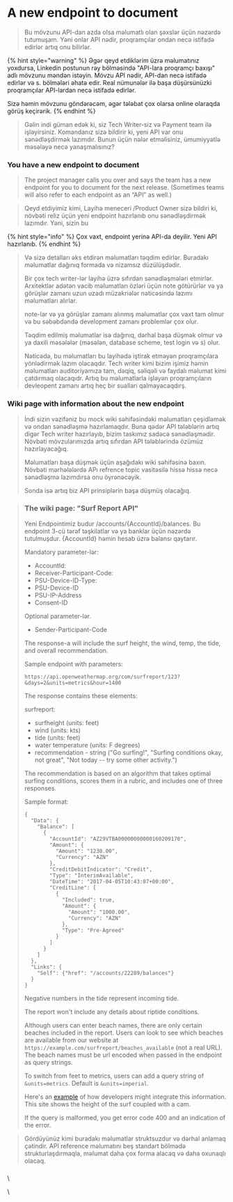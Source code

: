 # A new endpoint to document

> Bu mövzunu API-dan azda olsa məlumatlı olan şəxslər üçün nəzərdə tutumuşam. Yəni onlar API nədir, proqramçılar ondan necə istifadə edirlər artıq onu bilirlər.

{% hint style="warning" %}
Əgər qeyd etdiklərim üzrə məlumatınız yoxdursa, Linkedin postunun rəy bölməsində "API-lara proqramçı baxışı" adlı mövzunu məndən istəyin. Mövzu API nədir, API-dan necə istifadə edirlər və s. bölmələri əhatə edir. Real nümunələr ilə başa düşürsünüzki proqramçılar API-lardan necə istifadə edirlər.

Sizə həmin mövzunu göndərəcəm, əgər tələbat çox olarsa online olaraqda görüş keçirərik.
{% endhint %}

> Gəlin indi güman edək ki, siz Tech Writer-siz və Payment team ilə işləyirsiniz. Komandanız sizə bildirir ki, yeni API var onu sənədləşdirmək lazımdır. Bunun üçün nələr etməlisiniz, ümumiyyətlə məsələyə necə yanaşmalısınız?&#x20;

### You have a new endpoint to document

> The project manager calls you over and says the team has a new endpoint for you to document for the next release. (Sometimes teams will also refer to each endpoint as an “API” as well.)

> Qeyd etdiyimiz kimi, Layihə meneceri /Product Owner sizə bildiri ki, növbəti reliz üçün yeni endpoint hazırlanıb onu sənədləşdirmək lazımdır. Yəni, sizin bu&#x20;

{% hint style="info" %}
Çox vaxt, endpoint yerinə API-da deyilir. Yeni API hazırlanıb.
{% endhint %}

> Və sizə detalları əks etdirən məlumatları təqdim edirlər. Buradakı məlumatlar dağınıq formada və nizamsız düzülüşdədir.
>
> Bir çox tech writer-lər layihə üzrə sıfırdan sənədləşmələri etmirlər. Arxitektlər adətən vacib məlumatları özləri üçün note götürürlər və ya görüşlər zamanı uzun uzadı müzakriələr nəticəsində lazımı məlumatları alırlar.
>
> note-lar və ya görüşlər zamanı alınmış məlumatlar çox vaxt tam olmur və bu səbəbdəndə development zamanı problemlər çox olur.&#x20;
>
> Təqdim edilmiş məlumatlar isə dağınıq, dərhal başa düşmək olmur və ya daxili məsələlər (məsələn, database scheme, test login və s) olur.
>
> Nəticədə, bu məlumatları bu layihədə iştirak etməyən proqramçılara yönlədirmək lazım olacaqdır. Tech writer kimi bizim işimiz həmin məlumatları auditoriyamıza tam, dəqiq, səliqəli və faydalı məlumat kimi çatdırmaq olacaqıdr. Artıq bu məlumatlarla işləyən proqramçıların devleopent zamanı artıq heç bir sualları qalmayacaqdırş.

### Wiki page with information about the new endpoint

> İndi sizin vəzifəniz bu mock wiki səhifəsindəki məlumatları çeşidləmək və ondan sənədləşmə hazırlamaqdır. Buna qədər API tələblərin artıq digər Tech writer hazırlayıb, bizim taskımız sadəcə sənədləşmədir. Növbəti mövzularımızda artıq sıfırdan API tələblərində özümüz hazırlayacağıq.&#x20;
>
> Məlumatları başa düşmək üçün aşağıdakı wiki səhifəsinə baxın. Növbəti mərhələlərdə APı refrence topic vasitəsilə hissə hissə necə sənədləşmə lazımdırsa onu öyrənəcəyik.
>
> Sonda isə artıq biz API prinsiplərin başa düşmüş olacağıq.

> ### The wiki page: "Surf Report API"
>
> Yeni Endpointimiz budur   /accounts/{AccountId}/balances. Bu endpoint 3-cü tərəf təşkilatlar və ya banklar üçün nəzərdə tutulmuşdur. {AccountId} həmin hesab üzrə balansı qaytarır.
>
> Mandatory parameter-lər:
>
> * AccountId:&#x20;
> * Receiver-Participant-Code:&#x20;
> * PSU-Device-ID-Type:&#x20;
> * PSU-Device-ID
> * PSU-IP-Address
> * Consent-ID
>
> Optional parameter-lər.
>
> * Sender-Participant-Code
>
> The response-a  will include the surf height, the wind, temp, the tide, and overall recommendation.
>
> Sample endpoint with parameters:
>
> ```
> https://api.openweathermap.org/com/surfreport/123?&days=2&units=metrics&hour=1400
> ```
>
> The response contains these elements:
>
> surfreport:
>
> * surfheight (units: feet)
> * wind (units: kts)
> * tide (units: feet)
> * water temperature (units: F degrees)
> * recommendation - string ("Go surfing!", "Surfing conditions okay, not great", "Not today -- try some other activity.")
>
> The recommendation is based on an algorithm that takes optimal surfing conditions, scores them in a rubric, and includes one of three responses.
>
> Sample format:
>
> ```
> {
>   "Data": {
>     "Balance": [
>       {
>         "AccountId": "AZ29VTBA00000000000160209170",
>         "Amount": {
>           "Amount": "1230.00",
>           "Currency": "AZN"
>         },
>         "CreditDebitIndicator": "Credit",
>         "Type": "InterimAvailable",
>         "DateTime": "2017-04-05T10:43:07+00:00",
>         "CreditLine": [
>           {
>             "Included": true,
>             "Amount": {
>               "Amount": "1000.00",
>               "Currency": "AZN"
>             },
>             "Type": "Pre-Agreed"
>           }
>         ]
>       }
>     ]
>   },
>   "Links": {
>     "Self": {"href": "/accounts/22289/balances"}
>   }
> }
> ```
>
> Negative numbers in the tide represent incoming tide.
>
> The report won't include any details about riptide conditions.
>
> Although users can enter beach names, there are only certain beaches included in the report. Users can look to see which beaches are available from our website at `https://example.com/surfreport/beaches_available` (not a real URL). The beach names must be url encoded when passed in the endpoint as query strings.
>
> To switch from feet to metrics, users can add a query string of `&units=metrics`. Default is `&units=imperial`.
>
> Here's an [example](https://www.surfline.com/surf-report/south-beach-ca-northern-california\_5088/) of how developers might integrate this information. This site shows the height of the surf coupled with a cam.
>
> If the query is malformed, you get error code 400 and an indication of the error.

> Gördüyünüz kimi buradakı məlumatlar struktsuzdur və dərhal anlamaq çətindir. API reference məlumatını beş standart bölmədə strukturlaşdırmaqla, məlumat daha çox forma alacaq və daha oxunaqlı olacaq.

###



\


\
